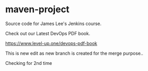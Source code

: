 # maven-project
Source code for James Lee's Jenkins course.

Check out our Latest DevOps PDF book.

https://www.level-up.one/devops-pdf-book

This is new edit as new branch is created for the merge purpose..

Checking for 2nd time
